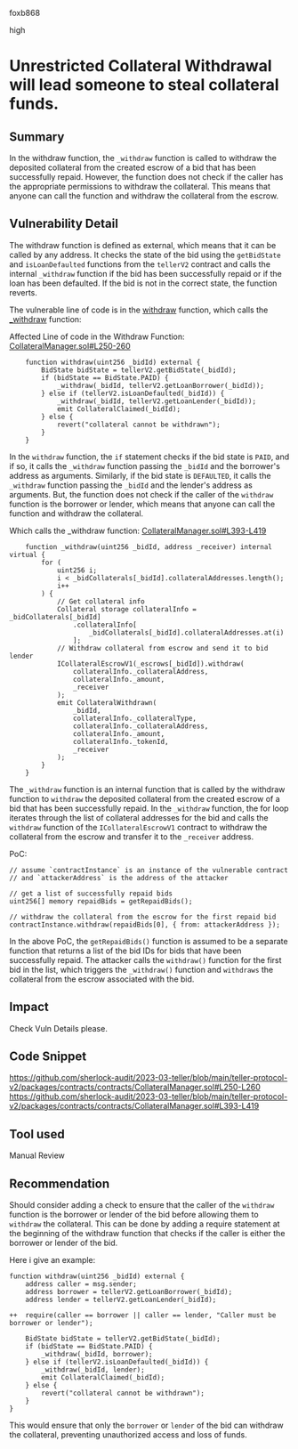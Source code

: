 foxb868

high

# Unrestricted Collateral Withdrawal will lead someone to steal collateral funds.

## Summary
In the withdraw function, the `_withdraw` function is called to withdraw the deposited collateral from the created escrow of a bid that has been successfully repaid. However, the function does not check if the caller has the appropriate permissions to withdraw the collateral. This means that anyone can call the function and withdraw the collateral from the escrow.

## Vulnerability Detail
The withdraw function is defined as external, which means that it can be called by any address. It checks the state of the bid using the `getBidState` and `isLoanDefaulted` functions from the `tellerV2` contract and calls the internal `_withdraw` function if the bid has been successfully repaid or if the loan has been defaulted. If the bid is not in the correct state, the function reverts.

The vulnerable line of code is in the [withdraw](https://github.com/sherlock-audit/2023-03-teller/blob/main/teller-protocol-v2/packages/contracts/contracts/CollateralManager.sol#L250-L260) function, which calls the [_withdraw](https://github.com/sherlock-audit/2023-03-teller/blob/main/teller-protocol-v2/packages/contracts/contracts/CollateralManager.sol#L393-L419) function:

Affected Line of code in the Withdraw Function: [CollateralManager.sol#L250-260](https://github.com/sherlock-audit/2023-03-teller/blob/main/teller-protocol-v2/packages/contracts/contracts/CollateralManager.sol#L250-L260)

```solidity
    function withdraw(uint256 _bidId) external {
        BidState bidState = tellerV2.getBidState(_bidId);
        if (bidState == BidState.PAID) {
            _withdraw(_bidId, tellerV2.getLoanBorrower(_bidId));
        } else if (tellerV2.isLoanDefaulted(_bidId)) {
            _withdraw(_bidId, tellerV2.getLoanLender(_bidId));
            emit CollateralClaimed(_bidId);
        } else {
            revert("collateral cannot be withdrawn");
        }
    }
```
In the `withdraw` function, the `if` statement checks if the bid state is `PAID`, and if so, it calls the `_withdraw` function passing the `_bidId` and the borrower's address as arguments. Similarly, if the bid state is `DEFAULTED`, it calls the `_withdraw` function passing the `_bidId` and the lender's address as arguments. But, the function does not check if the caller of the `withdraw` function is the borrower or lender, which means that anyone can call the function and withdraw the collateral.


Which calls the _withdraw function: [CollateralManager.sol#L393-L419](https://github.com/sherlock-audit/2023-03-teller/blob/main/teller-protocol-v2/packages/contracts/contracts/CollateralManager.sol#L393-L419)

```solidity
    function _withdraw(uint256 _bidId, address _receiver) internal virtual {
        for (
            uint256 i;
            i < _bidCollaterals[_bidId].collateralAddresses.length();
            i++
        ) {
            // Get collateral info
            Collateral storage collateralInfo = _bidCollaterals[_bidId]
                .collateralInfo[
                    _bidCollaterals[_bidId].collateralAddresses.at(i)
                ];
            // Withdraw collateral from escrow and send it to bid lender
            ICollateralEscrowV1(_escrows[_bidId]).withdraw(
                collateralInfo._collateralAddress,
                collateralInfo._amount,
                _receiver
            );
            emit CollateralWithdrawn(
                _bidId,
                collateralInfo._collateralType,
                collateralInfo._collateralAddress,
                collateralInfo._amount,
                collateralInfo._tokenId,
                _receiver
            );
        }
    }
```
The `_withdraw` function is an internal function that is called by the withdraw function to `withdraw` the deposited collateral from the created escrow of a bid that has been successfully repaid. In the `_withdraw` function, the for loop iterates through the list of collateral addresses for the bid and calls the `withdraw` function of the `ICollateralEscrowV1` contract to withdraw the collateral from the escrow and transfer it to the `_receiver` address.

PoC:
```solidity
// assume `contractInstance` is an instance of the vulnerable contract
// and `attackerAddress` is the address of the attacker

// get a list of successfully repaid bids
uint256[] memory repaidBids = getRepaidBids();

// withdraw the collateral from the escrow for the first repaid bid
contractInstance.withdraw(repaidBids[0], { from: attackerAddress });
```
In the above PoC, the `getRepaidBids()` function is assumed to be a separate function that returns a list of the bid IDs for bids that have been successfully repaid. The attacker calls the `withdraw()` function for the first bid in the list, which triggers the `_withdraw()` function and `withdraws` the collateral from the escrow associated with the bid.

## Impact
Check Vuln Details please.

## Code Snippet
https://github.com/sherlock-audit/2023-03-teller/blob/main/teller-protocol-v2/packages/contracts/contracts/CollateralManager.sol#L250-L260
https://github.com/sherlock-audit/2023-03-teller/blob/main/teller-protocol-v2/packages/contracts/contracts/CollateralManager.sol#L393-L419

## Tool used

Manual Review

## Recommendation
Should consider adding a check to ensure that the caller of the `withdraw` function is the borrower or lender of the bid before allowing them to `withdraw` the collateral. This can be done by adding a require statement at the beginning of the withdraw function that checks if the caller is either the borrower or lender of the bid. 

Here i give an example:
```solidity
function withdraw(uint256 _bidId) external {
    address caller = msg.sender;
    address borrower = tellerV2.getLoanBorrower(_bidId);
    address lender = tellerV2.getLoanLender(_bidId);

++  require(caller == borrower || caller == lender, "Caller must be borrower or lender");

    BidState bidState = tellerV2.getBidState(_bidId);
    if (bidState == BidState.PAID) {
        _withdraw(_bidId, borrower);
    } else if (tellerV2.isLoanDefaulted(_bidId)) {
        _withdraw(_bidId, lender);
        emit CollateralClaimed(_bidId);
    } else {
        revert("collateral cannot be withdrawn");
    }
}
```
This would ensure that only the `borrower` or `lender` of the bid can withdraw the collateral, preventing unauthorized access and loss of funds.